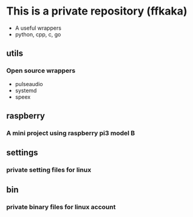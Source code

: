 This is a private repository (ffkaka)
===============================================================

* A useful wrappers
* python, cpp, c, go


utils
---------------------------------------------------------------
### Open source wrappers
* pulseaudio
* systemd
* speex


raspberry
---------------------------------------------------------------
### A mini project using raspberry pi3 model B

settings
---------------------------------------------------------------
### private setting files for linux

bin
---------------------------------------------------------------
### private binary files for linux account
